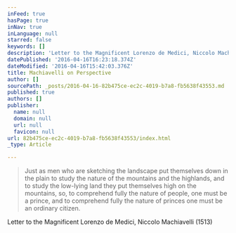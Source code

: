 ```yaml
---
inFeed: true
hasPage: true
inNav: true
inLanguage: null
starred: false
keywords: []
description: 'Letter to the Magnificent Lorenzo de Medici, Niccolo Machiavelli (1513)'
datePublished: '2016-04-16T16:23:18.374Z'
dateModified: '2016-04-16T15:42:03.376Z'
title: Machiavelli on Perspective
author: []
sourcePath: _posts/2016-04-16-82b475ce-ec2c-4019-b7a8-fb5638f43553.md
published: true
authors: []
publisher:
  name: null
  domain: null
  url: null
  favicon: null
url: 82b475ce-ec2c-4019-b7a8-fb5638f43553/index.html
_type: Article

---
```

> Just as men who are sketching the landscape put themselves down in the plain to study the nature of the mountains and the highlands, and to study the low-lying land they put themselves high on the mountains, so, to comprehend fully the nature of people, one must be a prince, and to comprehend fully the nature of princes one must be an ordinary citizen.

Letter to the Magnificent Lorenzo de Medici, Niccolo Machiavelli (1513)